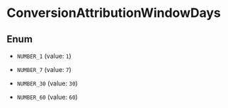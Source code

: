

# ConversionAttributionWindowDays

## Enum


* `NUMBER_1` (value: `1`)

* `NUMBER_7` (value: `7`)

* `NUMBER_30` (value: `30`)

* `NUMBER_60` (value: `60`)



